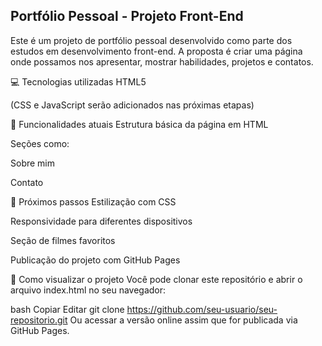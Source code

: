## Portfólio Pessoal - Projeto Front-End
Este é um projeto de portfólio pessoal desenvolvido como parte dos estudos em desenvolvimento front-end. A proposta é criar uma página onde possamos nos apresentar, mostrar habilidades, projetos e contatos.

💻 Tecnologias utilizadas
HTML5

(CSS e JavaScript serão adicionados nas próximas etapas)

📌 Funcionalidades atuais
Estrutura básica da página em HTML

Seções como:

Sobre mim

Contato

🎯 Próximos passos
Estilização com CSS

Responsividade para diferentes dispositivos

Seção de filmes favoritos

Publicação do projeto com GitHub Pages

🚀 Como visualizar o projeto
Você pode clonar este repositório e abrir o arquivo index.html no seu navegador:

bash
Copiar
Editar
git clone https://github.com/seu-usuario/seu-repositorio.git
Ou acessar a versão online assim que for publicada via GitHub Pages.

